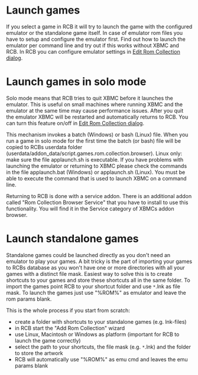 

# Launch games #
If you select a game in RCB it will try to launch the game with the configured emulator or the standalone game itself. In case of emulator rom files you have to setup and configure the emulator first. Find out how to launch the emulator per command line and try out if this works without XBMC and RCB. In RCB you can configure emulator settings in [Edit Rom Collection dialog](EditRomCollectionLaunchGames.md).

# Launch games in solo mode #
Solo mode means that RCB tries to quit XBMC before it launches the emulator. This is useful on small machines where running XBMC and the emulator at the same time may cause performance issues. After you quit the emulator XBMC will be restarted and automatically returns to RCB. You can turn this feature on/off in [Edit Rom Collection dialog](EditRomCollectionLaunchGames.md).

This mechanism invokes a batch (Windows) or bash (Linux) file. When you run a game in solo mode for the first time the batch (or bash) file will be copied to RCBs userdata folder (userdata/addon\_data/script.games.rom.collection.browser). Linux only: make sure the file applaunch.sh is executable. If you have problems with launching the emulator or returning to XBMC please check the commands in the file applaunch.bat (Windows) or applaunch.sh (Linux). You must be able to execute the command that is used to launch XBMC on a command line.

Returning to RCB is done with a service addon. There is an additional addon called "Rom Collection Browser Service" that you have to install to use this functionality. You will find it in the Service category of XBMCs addon browser.

# Launch standalone games #
Standalone games could be launched directly as you don't need an emulator to play your games. A bit tricky is the part of importing your games to RCBs database as you won't have one or more directories with all your games with a distinct file mask. Easiest way to solve this is to create shortcuts to your games and store these shortcuts all in the same folder. To import the games point RCB to your shortcut folder and use `*`.lnk as file mask. To launch the games just use "%ROM%" as emulator and leave the rom params blank.

This is the whole process if you start from scratch:
  * create a folder with shortcuts to your standalone games (e.g. lnk-files)
  * in RCB start the "Add Rom Collection" wizard
  * use Linux, Macintosh or Windows as platform (important for RCB to launch the game correctly)
  * select the path to your shortcuts, the file mask (e.g. `*`.lnk) and the folder to store the artwork
  * RCB will automatically use "%ROM%" as emu cmd and leaves the emu params blank
